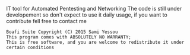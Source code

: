 IT tool for Automated Pentesting and Networking
The code is still under developement so don't expect to use it daily usage, if you want to contribute fell free to contact me










    Boafi Suite Copyright (C) 2015 Sami Yessou
    This program comes with ABSOLUTELY NO WARRANTY;
    This is free software, and you are welcome to redistribute it under certain conditions
    

